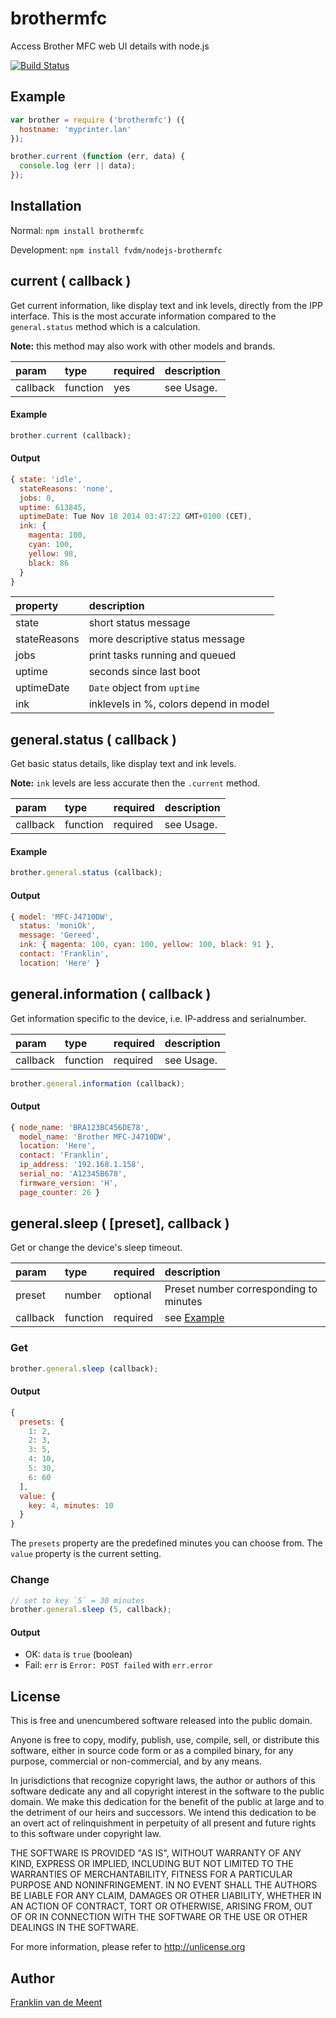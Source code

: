brothermfc
==========

Access Brother MFC web UI details with node.js

[![Build Status](https://travis-ci.org/fvdm/nodejs-brothermfc.svg?branch=master)](https://travis-ci.org/fvdm/nodejs-brothermfc)


Example
-------

```js
var brother = require ('brothermfc') ({
  hostname: 'myprinter.lan'
});

brother.current (function (err, data) {
  console.log (err || data);
});
```


Installation
------------

Normal: `npm install brothermfc`

Development: `npm install fvdm/nodejs-brothermfc`


current ( callback )
-------

Get current information, like display text and ink levels, directly
from the IPP interface. This is the most accurate information compared
to the `general.status` method which is a calculation.

**Note:** this method may also work with other models and brands.


param    | type     | required | description
:--------|:---------|:---------|:-----------
callback | function | yes      | see Usage.


#### Example

```js
brother.current (callback);
```

#### Output

```js
{ state: 'idle',
  stateReasons: 'none',
  jobs: 0,
  uptime: 613845,
  uptimeDate: Tue Nov 18 2014 03:47:22 GMT+0100 (CET),
  ink: {
    magenta: 100,
    cyan: 100,
    yellow: 98,
    black: 86
  }
}
```


property     | description
:------------|:--------------------------------------
state        | short status message
stateReasons | more descriptive status message
jobs         | print tasks running and queued
uptime       | seconds since last boot
uptimeDate   | `Date` object from `uptime`
ink          | inklevels in %, colors depend in model


general.status ( callback )
--------------

Get basic status details, like display text and ink levels.

**Note:** `ink` levels are less accurate then the `.current` method.


param    | type     | required | description
:--------|:---------|:---------|:-----------
callback | function | required | see Usage.


#### Example

```js
brother.general.status (callback);
```


#### Output

```js
{ model: 'MFC-J4710DW',
  status: 'moniOk',
  message: 'Gereed',
  ink: { magenta: 100, cyan: 100, yellow: 100, black: 91 },
  contact: 'Franklin',
  location: 'Here' }
```


general.information ( callback )
-------------------

Get information specific to the device, i.e. IP-address and serialnumber.

param    | type     | required | description
:--------|:---------|:---------|:-----------
callback | function | required | see Usage.

```js
brother.general.information (callback);
```


#### Output

```js
{ node_name: 'BRA123BC456DE78',
  model_name: 'Brother MFC-J4710DW',
  location: 'Here',
  contact: 'Franklin',
  ip_address: '192.168.1.158',
  serial_no: 'A12345B678',
  firmware_version: 'H',
  page_counter: 26 }
```


general.sleep ( [preset], callback )
-------------

Get or change the device's sleep timeout.

param    | type     | required | description
:--------|:---------|:---------|:-----------
preset   | number   | optional | Preset number corresponding to minutes
callback | function | required | see [Example](#example)


### Get

```js
brother.general.sleep (callback);
```


#### Output

```js
{
  presets: {
    1: 2,
    2: 3,
    3: 5,
    4: 10,
    5: 30,
    6: 60
  ],
  value: {
    key: 4, minutes: 10
  }
}
```

The `presets` property are the predefined minutes you can choose from.
The `value` property is the current setting.


### Change

```js
// set to key `5` = 30 minutes
brother.general.sleep (5, callback);
```


#### Output

* OK: `data` is `true` (boolean)
* Fail: `err` is `Error: POST failed` with `err.error`


License
-------

This is free and unencumbered software released into the public domain.

Anyone is free to copy, modify, publish, use, compile, sell, or
distribute this software, either in source code form or as a compiled
binary, for any purpose, commercial or non-commercial, and by any
means.

In jurisdictions that recognize copyright laws, the author or authors
of this software dedicate any and all copyright interest in the
software to the public domain. We make this dedication for the benefit
of the public at large and to the detriment of our heirs and
successors. We intend this dedication to be an overt act of
relinquishment in perpetuity of all present and future rights to this
software under copyright law.

THE SOFTWARE IS PROVIDED "AS IS", WITHOUT WARRANTY OF ANY KIND,
EXPRESS OR IMPLIED, INCLUDING BUT NOT LIMITED TO THE WARRANTIES OF
MERCHANTABILITY, FITNESS FOR A PARTICULAR PURPOSE AND NONINFRINGEMENT.
IN NO EVENT SHALL THE AUTHORS BE LIABLE FOR ANY CLAIM, DAMAGES OR
OTHER LIABILITY, WHETHER IN AN ACTION OF CONTRACT, TORT OR OTHERWISE,
ARISING FROM, OUT OF OR IN CONNECTION WITH THE SOFTWARE OR THE USE OR
OTHER DEALINGS IN THE SOFTWARE.

For more information, please refer to <http://unlicense.org>


Author
------

[Franklin van de Meent](https://frankl.in)
